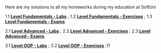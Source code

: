 Here are my solutions to all my homeworks during my education at SoftUni 

1.1 [**Level Fundamentals - Labs**](https://github.com/Dilyan-Iliev/SoftUni-Csharp/tree/main/Level-Fundamentals/Labs) ;
1.2 [**Level Fundamentals - Exercises**](https://github.com/Dilyan-Iliev/SoftUni-Csharp/tree/main/Level-Fundamentals/Exercises) ;
1.3 [**Level Fundamentals - Exams**](https://github.com/Dilyan-Iliev/SoftUni-Csharp/tree/main/Level-Fundamentals/Exams)

2.1 [**Level Advanced - Labs**](https://github.com/Dilyan-Iliev/SoftUni-Csharp/tree/main/Level-Advanced/Labs) ;
2.2.[**Level Advanced - Exercises**](https://github.com/Dilyan-Iliev/SoftUni-Csharp/tree/main/Level-Advanced/Exercises) ;
2.3.[**Level Advanced - Exams**](https://github.com/Dilyan-Iliev/SoftUni-Csharp/tree/main/Level-Advanced/Exams)

3.1 [**Level OOP - Labs**](https://github.com/Dilyan-Iliev/SoftUni-Csharp/tree/main/Level-OOP/Labs) ;
3.2 [**Level OOP - Exercises**](https://github.com/Dilyan-Iliev/SoftUni-Csharp/tree/main/Level-OOP/Exercises) ;11

